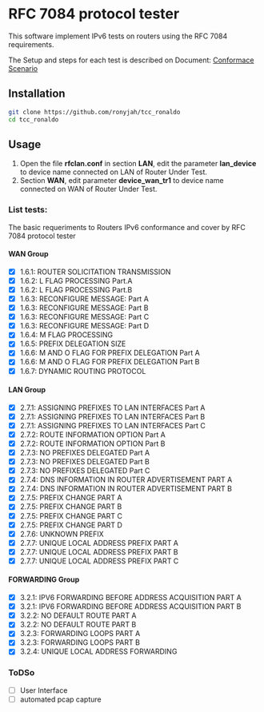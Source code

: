 # RFC 7084 protocol tester

This software implement IPv6 tests on routers using the RFC 7084 requirements.

The Setup and steps for each test is described on Document: [Conformace Scenario](https://www.ipv6ready.org/docs/CE_Router_Conformance_Latest.pdf)

## Installation
```bash
git clone https://github.com/ronyjah/tcc_ronaldo
cd tcc_ronaldo
```

## Usage
1. Open the file **rfclan.conf** in section **LAN**, edit the parameter **lan_device** to device name connected on LAN of Router Under Test.
2. Section **WAN**, edit parameter **device_wan_tr1** to device name connected on WAN of Router Under Test.


### List tests:
The basic requeriments to Routers IPv6 conformance and cover by RFC 7084 protocol  tester

#### WAN Group
- [x] 1.6.1: ROUTER SOLICITATION TRANSMISSION
- [x] 1.6.2: L FLAG PROCESSING Part.A
- [x] 1.6.2: L FLAG PROCESSING Part.B
- [x] 1.6.3: RECONFIGURE MESSAGE: Part A
- [x] 1.6.3: RECONFIGURE MESSAGE: Part B
- [x] 1.6.3: RECONFIGURE MESSAGE: Part C
- [x] 1.6.3: RECONFIGURE MESSAGE: Part D
- [x] 1.6.4: M FLAG PROCESSING 
- [x] 1.6.5: PREFIX DELEGATION SIZE
- [x] 1.6.6: M AND O FLAG FOR PREFIX DELEGATION Part A
- [x] 1.6.6: M AND O FLAG FOR PREFIX DELEGATION Part B
- [x] 1.6.7: DYNAMIC ROUTING PROTOCOL

#### LAN Group
- [x] 2.7.1: ASSIGNING PREFIXES TO LAN INTERFACES Part A
- [x] 2.7.1: ASSIGNING PREFIXES TO LAN INTERFACES Part B
- [x] 2.7.1: ASSIGNING PREFIXES TO LAN INTERFACES Part C
- [x] 2.7.2: ROUTE INFORMATION OPTION  Part A
- [x] 2.7.2: ROUTE INFORMATION OPTION  Part B
- [x] 2.7.3: NO PREFIXES DELEGATED Part A
- [x] 2.7.3: NO PREFIXES DELEGATED Part B
- [x] 2.7.3: NO PREFIXES DELEGATED Part C
- [x] 2.7.4: DNS INFORMATION IN ROUTER ADVERTISEMENT PART A
- [x] 2.7.4: DNS INFORMATION IN ROUTER ADVERTISEMENT PART B
- [x] 2.7.5: PREFIX CHANGE PART A
- [x] 2.7.5: PREFIX CHANGE PART B
- [x] 2.7.5: PREFIX CHANGE PART C
- [x] 2.7.5: PREFIX CHANGE PART D
- [x] 2.7.6: UNKNOWN PREFIX
- [x] 2.7.7: UNIQUE LOCAL ADDRESS PREFIX PART A
- [x] 2.7.7: UNIQUE LOCAL ADDRESS PREFIX PART B
- [x] 2.7.7: UNIQUE LOCAL ADDRESS PREFIX PART C

#### FORWARDING Group
- [x] 3.2.1: IPV6 FORWARDING BEFORE ADDRESS ACQUISITION PART A
- [x] 3.2.1: IPV6 FORWARDING BEFORE ADDRESS ACQUISITION PART B
- [x] 3.2.2: NO DEFAULT ROUTE PART A
- [x] 3.2.2: NO DEFAULT ROUTE PART B
- [x] 3.2.3: FORWARDING LOOPS PART A
- [x] 3.2.3: FORWARDING LOOPS PART B
- [x] 3.2.4: UNIQUE LOCAL ADDRESS FORWARDING

### ToDSo
- [ ] User Interface
- [ ] automated pcap capture
